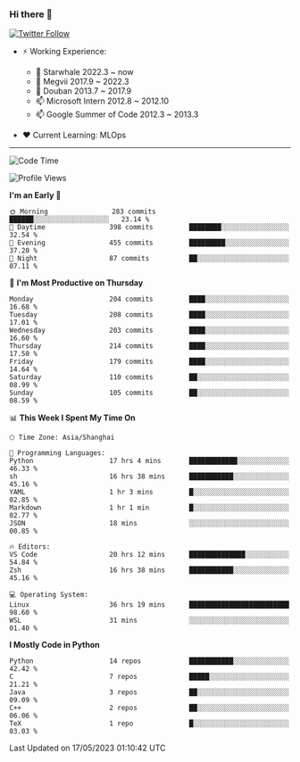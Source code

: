 ### Hi there 👋

[![Twitter Follow](https://img.shields.io/twitter/follow/tianweidut?style=social)](https://twitter.com/tianweidut)

- ⚡ Working Experience:
  - 🔭 Starwhale 2022.3 ~ now
  - 🌱 Megvii 2017.9 ~ 2022.3
  - 🌱 Douban 2013.7 ~ 2017.9
  - 📫 Microsoft Intern 2012.8 ~ 2012.10
  - 📫 Google Summer of Code 2012.3 ~ 2013.3

- ❤️ Current Learning: MLOps

---
<!--START_SECTION:waka-->
![Code Time](http://img.shields.io/badge/Code%20Time-4%2C060%20hrs%2024%20mins-blue)

![Profile Views](http://img.shields.io/badge/Profile%20Views-0-blue)

**I'm an Early 🐤** 

```text
🌞 Morning                283 commits         ██████░░░░░░░░░░░░░░░░░░░   23.14 % 
🌆 Daytime                398 commits         ████████░░░░░░░░░░░░░░░░░   32.54 % 
🌃 Evening                455 commits         █████████░░░░░░░░░░░░░░░░   37.20 % 
🌙 Night                  87 commits          ██░░░░░░░░░░░░░░░░░░░░░░░   07.11 % 
```
📅 **I'm Most Productive on Thursday** 

```text
Monday                   204 commits         ████░░░░░░░░░░░░░░░░░░░░░   16.68 % 
Tuesday                  208 commits         ████░░░░░░░░░░░░░░░░░░░░░   17.01 % 
Wednesday                203 commits         ████░░░░░░░░░░░░░░░░░░░░░   16.60 % 
Thursday                 214 commits         ████░░░░░░░░░░░░░░░░░░░░░   17.50 % 
Friday                   179 commits         ████░░░░░░░░░░░░░░░░░░░░░   14.64 % 
Saturday                 110 commits         ██░░░░░░░░░░░░░░░░░░░░░░░   08.99 % 
Sunday                   105 commits         ██░░░░░░░░░░░░░░░░░░░░░░░   08.59 % 
```


📊 **This Week I Spent My Time On** 

```text
🕑︎ Time Zone: Asia/Shanghai

💬 Programming Languages: 
Python                   17 hrs 4 mins       ████████████░░░░░░░░░░░░░   46.33 % 
sh                       16 hrs 38 mins      ███████████░░░░░░░░░░░░░░   45.16 % 
YAML                     1 hr 3 mins         █░░░░░░░░░░░░░░░░░░░░░░░░   02.85 % 
Markdown                 1 hr 1 min          █░░░░░░░░░░░░░░░░░░░░░░░░   02.77 % 
JSON                     18 mins             ░░░░░░░░░░░░░░░░░░░░░░░░░   00.85 % 

🔥 Editors: 
VS Code                  20 hrs 12 mins      ██████████████░░░░░░░░░░░   54.84 % 
Zsh                      16 hrs 38 mins      ███████████░░░░░░░░░░░░░░   45.16 % 

💻 Operating System: 
Linux                    36 hrs 19 mins      █████████████████████████   98.60 % 
WSL                      31 mins             ░░░░░░░░░░░░░░░░░░░░░░░░░   01.40 % 
```

**I Mostly Code in Python** 

```text
Python                   14 repos            ███████████░░░░░░░░░░░░░░   42.42 % 
C                        7 repos             █████░░░░░░░░░░░░░░░░░░░░   21.21 % 
Java                     3 repos             ██░░░░░░░░░░░░░░░░░░░░░░░   09.09 % 
C++                      2 repos             ██░░░░░░░░░░░░░░░░░░░░░░░   06.06 % 
TeX                      1 repo              █░░░░░░░░░░░░░░░░░░░░░░░░   03.03 % 
```




 Last Updated on 17/05/2023 01:10:42 UTC
<!--END_SECTION:waka-->
